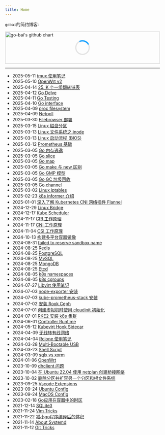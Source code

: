 ```yaml
---
title: Home
---
```


`gobai`的简约博客:

<div style="height: 104px; position: relative;">
  <div id="loading" style="position: absolute; top: 50%; left: 50%; transform: translate(-50%, -50%); display: block;">
    <div class="spinner" style="width: 40px; height: 40px; border: 4px solid rgba(0, 0, 0, 0.1); border-radius: 50%; border-top-color: #09f; animation: spin 1s linear infinite;"></div>
  </div>
  <img src="http://ghchart.rshah.org/go-bai" alt="go-bai's github chart" style="width: 100%; height: 100%; object-fit: contain;" onload="document.getElementById('loading').style.display='none'" onerror="document.getElementById('loading').innerHTML='加载失败'"/>
  
  <style>
    @keyframes spin {
      0% { transform: rotate(0deg); }
      100% { transform: rotate(360deg); }
    }
  </style>
</div>

------

- 2025-05-11 [tmux 使用笔记](/posts/tmux/)
- 2025-05-10 [OpenWrt v2](/posts/openwrt-v2/)
- 2025-04-14 [25. K 个一组翻转链表](/posts/reverse-nodes-in-k-group/)
- 2025-04-12 [Go Delve](/posts/go-delve/)
- 2025-04-11 [Go Testing](/posts/go-testing/)
- 2025-04-10 [Go interface](/posts/go-interface/)
- 2025-04-09 [proc filesystem](/posts/procfs/)
- 2025-04-09 [Netpoll](/posts/netpoll/)
- 2025-03-30 [Filebrowser 部署](/posts/filebrowser/)
- 2025-03-15 [Linux 磁盘分区](/posts/partitioning-disks/)
- 2025-03-13 [Linux 文件系统之 inode](/posts/inode/)
- 2025-03-13 [Linux 启动流程 (BIOS)](/posts/linux-boot-process-bios/)
- 2025-03-12 [Prometheus 基础](/posts/prometheus-basics/)
- 2025-03-05 [Go 内存逃逸](/posts/go-memory-escape/)
- 2025-03-05 [Go slice](/posts/go-slice/)
- 2025-03-05 [Go map](/posts/go-map/)
- 2025-03-05 [Go make 与 new 区别](/posts/go-make-and-new/)
- 2025-03-05 [Go GMP 模型](/posts/go-gmp/)
- 2025-03-05 [Go GC 垃圾回收](/posts/go-gc/)
- 2025-03-05 [Go channel](/posts/go-chan/)
- 2025-03-02 [Linux iptables](/posts/linux-iptables/)
- 2025-02-23 [k8s informer 介绍](/posts/k8s-informer/)
- 2025-01-01 [深入了解 Kubernetes CNI 网络插件 Flannel](/posts/flannel/)
- 2024-12-29 [Linux Bridge](/posts/linux-bridge/)
- 2024-12-17 [Kube Scheduler](/posts/kube-scheduler/)
- 2024-11-17 [CRI 工作原理](/posts/cri/)
- 2024-11-17 [CNI 工作原理](/posts/cni/)
- 2024-11-04 [CSI 工作原理](/posts/csi/)
- 2024-10-13 [构建多平台容器镜像](/posts/builing-multi-platform-container-images-guide/)
- 2024-08-31 [failed to reserve sandbox name](/posts/failed-to-reserve-sandbox-name/)
- 2024-08-25 [Redis](/posts/redis/)
- 2024-08-25 [PostgreSQL](/posts/postgresql/)
- 2024-08-25 [MySQL](/posts/mysql/)
- 2024-08-25 [MongoDB](/posts/mongodb/)
- 2024-08-25 [Etcd](/posts/etcd/)
- 2024-08-05 [k8s namespaces](/posts/k8s-namespace/)
- 2024-08-05 [k8s cgroups](/posts/k8s-cgroup/)
- 2024-07-27 [Libvirt 使用笔记](/posts/libvirt/)
- 2024-07-03 [node-exporter 安装](/posts/node-exporter/)
- 2024-07-03 [kube-prometheus-stack 安装](/posts/kube-prometheus-stack/)
- 2024-07-02 [安装 Rook Ceph](/posts/rook-ceph/)
- 2024-07-01 [创建虚拟机时使用 cloudinit 初始化](/posts/create-vm-with-cloudinit/)
- 2024-07-01 [RKE2 安装 k8s 集群](/posts/rke2/)
- 2024-06-01 [Controller Runtime](/posts/controller-runtime/)
- 2024-05-12 [Kubevirt Hook Sidecar](/posts/kubevirt-sidecar/)
- 2024-04-09 [无线转有线网络](/posts/wireless-to-wired-network/)
- 2024-04-04 [Rclone 使用笔记](/posts/rclone/)
- 2024-03-28 [Multi-Bootable USB](/posts/multi-bootable-usb/)
- 2024-03-23 [Shell Script](/posts/shell-script/)
- 2024-03-09 [sqlx vs xorm](/posts/sqlx-vs-xorm/)
- 2024-01-06 [OpenWrt](/posts/openwrt/)
- 2023-10-09 [dhclient 问题](/posts/dhclient/)
- 2023-10-04 [在 Ubuntu 22.04 使用 netplan 创建桥接网络](/posts/creating-a-bridged-network-with-netplan-on-ubuntu-22-04/)
- 2023-10-02 [删除分区并扩容另一个分区和根文件系统](/posts/delete-partition-and-expand-another/)
- 2023-09-25 [Vscode Extensions](/posts/vscode-extensions/)
- 2023-09-24 [Ubuntu Config](/posts/ubuntu-config/)
- 2023-09-24 [MacOS Config](/posts/macos-config/)
- 2023-02-18 [Go应用在容器中的时区](/posts/solve-timezone-issue-in-go-application-in-container/)
- 2021-12-14 [SQLite3](/posts/sqlite3/)
- 2021-11-24 [Vim Tricks](/posts/vim-tricks/)
- 2021-11-22 [减小go程序编译后的体积](/posts/go-app-reduce-size/)
- 2021-11-14 [About Systemd](/posts/systemd-journal/)
- 2021-11-12 [Git Tricks](/posts/git-tricks/)
